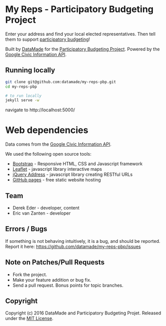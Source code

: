 # My Reps - Participatory Budgeting Project

Enter your address and find your local elected representatives. Then tell them to support [participatory budgeting](https://en.wikipedia.org/wiki/Participatory_budgeting)! 

Built by [DataMade](https://datamade.us/) for the [Participatory Budgeting Project](http://participatorybudgeting.org/). Powered by the [Google Civic Information API](https://developers.google.com/civic-information/).

## Running locally

``` bash
git clone git@github.com:datamade/my-reps-pbp.git
cd my-reps-pbp

# to run locally
jekyll serve -w
```

navigate to http://localhost:5000/


# Web dependencies

Data comes from the [Google Civic Information API](https://developers.google.com/civic-information/).

We used the following open source tools:

* [Bootstrap](http://getbootstrap.com/) - Responsive HTML, CSS and Javascript framework
* [Leaflet](http://leafletjs.com/) - javascript library interactive maps
* [jQuery Address](https://github.com/asual/jquery-address) - javascript library creating RESTful URLs
* [GitHub pages](https://pages.github.com/) - free static website hosting

## Team

* Derek Eder - developer, content
* Eric van Zanten - developer

## Errors / Bugs

If something is not behaving intuitively, it is a bug, and should be reported.
Report it here: https://github.com/datamade/my-reps-pbp/issues

## Note on Patches/Pull Requests
 
* Fork the project.
* Make your feature addition or bug fix.
* Send a pull request. Bonus points for topic branches.

## Copyright

Copyright (c) 2016 DataMade and Participatory Budgeting Projet. Released under the [MIT License](https://github.com/datamade/my-reps-pbp/blob/master/LICENSE).
